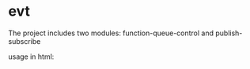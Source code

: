 # evt

The project includes two modules: function-queue-control and publish-subscribe

usage in html: <script src="your project path/evt.min.js">

usage in react: import evt from 'evt'; // or introduce one of the modules: import { FnQueue } from 'evt'; 

# usage: function-queue-control

If you want to create an controlable function queue, you can do like this:

    const queue = new evt.FnQueue();
  
    // add functions to queue
  
    queue.add(() => {
        console.log('this is the step0');
        queue.next('the params of step1');
    })
    
    .add((step1_params) => {
        console.log(step1_params);
    });
    
    // then functions is executed in the order of addition 
 
    queue.fire();
 
You can also delete or skip one of the functions

    function step1(step1_params) {
        // ...
    }
  
    queue.add(step0 = () => {
        console.log('this is the step0');
        queue.next('the params of step1');
    })
    
    .add(step1);
    
    queue.remove('step0').remove(step1);   // or queue.remove(['step0', step1]);
  
More examples please see the test folder

# usage: publish-subscription

    // initial an instance
    const signal = new evt.Signal();
    
    // then add a subscription
    signal.on('GET_SOME_DATA', function(queue, data) {
        console.log('the data is: ', data);
    });
    
    // or add a queue to handle the subscription
    signal.on('GET_SOME_DATA', [
        function(queue, data) {
            console.log('the data is: ', data);
            data.tip = 'hello, this is a tip !';
            queue.next(data);
        },
        function(queue, processed_data) {
            console.log(processed_data);
        }
    ]);
    
    // release the event: GET_SOME_DATA
    new Promise(resolve => {
        // emulate to fetch data
        setTimeout(() => {
            resolve({ name: 'Rolling Stone' });
        }, 2000);
    }).then(data => {
        signal.emit('GET_SOME_DATA', data);
    });
